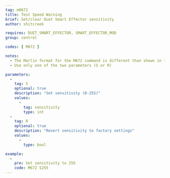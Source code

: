 ```yaml
---
tag: m0672
title: Test Speed Warning
brief: Set/clear Duet Smart Effector sensitivity
author: shitcreek

requires: DUET_SMART_EFFECTOR, SMART_EFFECTOR_MOD
group: control

codes: [ M672 ]

notes:
  - The Marlin format for the M672 command is different than shown in the [Duet Smart Effector documentation](//duet3d.dozuki.com/Wiki/Smart_effector_and_carriage_adapters_for_delta_printer)
  - Use only one of the two parameters (S or R)

parameters:
  -
    tag: S
    optional: true
    description: "Set sensitivity (0-255)"
    values:
      -
        tag: sensitivity
        type: int
  -
    tag: R
    optional: true
    description: "Revert sensitivity to factory settings"
    values:
      -
        type: bool

example:
  -
    pre: Set sensitivity to 255
    code: M672 S255
---
```

